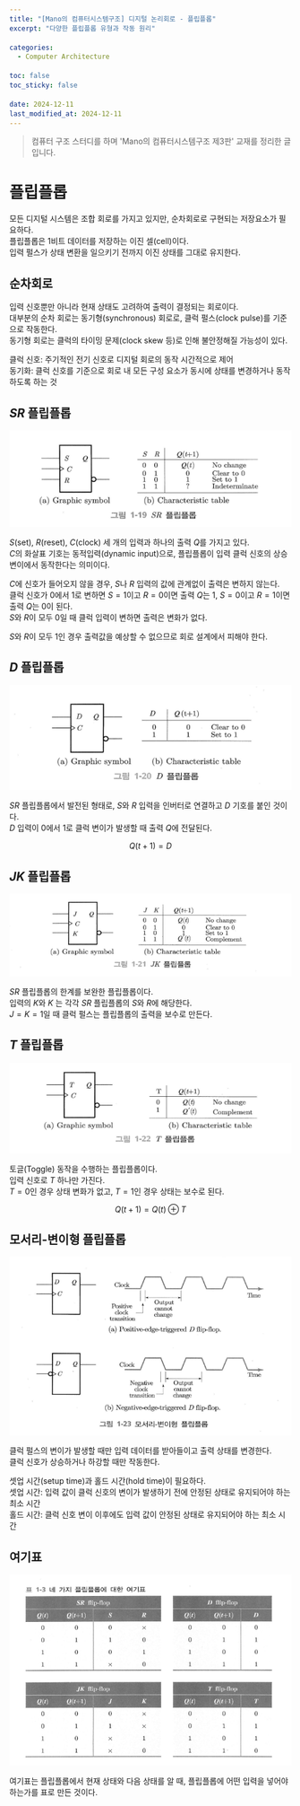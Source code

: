 ```yaml
---
title: "[Mano의 컴퓨터시스템구조] 디지털 논리회로 - 플립플롭"
excerpt: "다양한 플립플롭 유형과 작동 원리"

categories:
  - Computer Architecture

toc: false
toc_sticky: false

date: 2024-12-11
last_modified_at: 2024-12-11
---
```


> 컴퓨터 구조 스터디를 하며 'Mano의 컴퓨터시스템구조 제3판' 교재를 정리한 글입니다.

# 플립플롭

모든 디지털 시스템은 조합 회로를 가지고 있지만, 순차회로로 구현되는 저장요소가 필요하다.  
플립플롭은 1비트 데이터를 저장하는 이진 셀(cell)이다.  
입력 펄스가 상태 변환을 일으키기 전까지 이진 상태를 그대로 유지한다.  

## 순차회로

입력 신호뿐만 아니라 현재 상태도 고려하여 출력이 결정되는 회로이다.  
대부분의 순차 회로는 동기형(synchronous) 회로로, 클럭 펄스(clock pulse)를 기준으로 작동한다.  
동기형 회로는 클럭의 타이밍 문제(clock skew 등)로 인해 불안정해질 가능성이 있다.  

클럭 신호: 주기적인 전기 신호로 디지털 회로의 동작 시간적으로 제어  
동기화: 클럭 신호를 기준으로 회로 내 모든 구성 요소가 동시에 상태를 변경하거나 동작하도록 하는 것  

## $SR$ 플립플롭

![sr.png](/assets/images/24120401/sr.png)  

$S$(set), $R$(reset), $C$(clock) 세 개의 입력과 하나의 출력 $Q$를 가지고 있다.  
$C$의 화살표 기호는 동적입력(dynamic input)으로, 플립플롭이 입력 클럭 신호의 상승 변이에서 동작한다는 의미이다.  

$C$에 신호가 들어오지 않을 경우, $S$나 $R$ 입력의 값에 관계없이 출력은 변하지 않는다.  
클럭 신호가 0에서 1로 변하면 $S=1$이고 $R=0$이면 출력 $Q$는 1, $S=0$이고 $R=1$이면 출력 $Q$는 0이 된다.  
$S$와 $R$이 모두 0일 때 클럭 입력이 변하면 출력은 변화가 없다.  

$S$와 $R$이 모두 1인 경우 출력값을 예상할 수 없으므로 회로 설계에서 피해야 한다.  

## $D$ 플립플롭

![d.png](/assets/images/24120401/d.png)  

$SR$ 플립플롭에서 발전된 형태로, $S$와 $R$ 입력을 인버터로 연결하고 $D$ 기호를 붙인 것이다.  
$D$ 입력이 0에서 1로 클럭 변이가 발생할 때 출력 $Q$에 전달된다.  

$$
Q(t+1) = D
$$

## $JK$ 플립플롭 

![jk.png](/assets/images/24120401/jk.png)  

$SR$ 플립플롭의 한계를 보완한 플립플롭이다.  
입력의 $K$와 $K$ 는 각각 $SR$ 플립플롭의 $S$와 $R$에 해당한다.  
$J=K=1$일 때 클럭 펄스는 플립플롭의 출력을 보수로 만든다.  

## $T$ 플립플롭

![t.png](/assets/images/24120401/t.png)  

토글(Toggle) 동작을 수행하는 플립플롭이다.  
입력 신호로 $T$ 하나만 가진다.  
$T=0$인 경우 상태 변화가 없고, $T=1$인 경우 상태는 보수로 된다.  

$$
Q(t+1)=Q(t) \oplus T
$$

## 모서리-변이형 플립플롭

![edge-triggered.png](/assets/images/24120401/edge-triggered.png)  

클럭 펄스의 변이가 발생할 때만 입력 데이터를 받아들이고 출력 상태를 변경한다.  
클럭 신호가 상승하거나 하강할 때만 작동한다.  

셋업 시간(setup time)과 홀드 시간(hold time)이 필요하다.  
셋업 시간: 입력 값이 클럭 신호의 변이가 발생하기 전에 안정된 상태로 유지되어야 하는 최소 시간  
홀드 시간: 클럭 신호 변이 이후에도 입력 값이 안정된 상태로 유지되어야 하는 최소 시간  

## 여기표

![excitation.png](/assets/images/24120401/excitation.png)  

여기표는 플립플롭에서 현재 상태와 다음 상태를 알 때, 플립플롭에 어떤 입력을 넣어야 하는가를 표로 만든 것이다.  